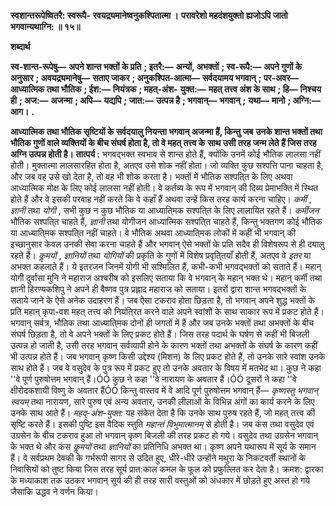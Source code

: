 **स्वशान्तरूपेष्वितरै: स्वरूपै-** **रवयद्र्यमानेष्वनुकश्पितात्मा ।** **परावरेशो महदंशयुक्तो** **ह्यजोऽपि जातो भगवान्यथाग्नि: ॥ १५॥** 

**शब्दार्थ** 

**स्व-शान्त-रूपेषु—** **अपने शान्त भक्तों के प्रति** **; इतरै:—** **अन्यों, अभक्तों** **; स्व-रूपै:—** **अपने गुणों के अनुसार** **; अवयद्र्यमानेषु—** **सताए जाकर** **; अनुकश्पित-आत्मा—** **सर्वदयामय भगवान्** **; पर-अवर—** **आध्यात्मिक तथा भौतिक** **; ईश:—** **नियंत्रक** **; महत्-अंश-** **युक्त:—** **महत् तत्त्व अंश के साथ** **; हि—** **निश्चय ही** **; अज:—** **अजन्मा** **; अपि—** **यद्यपि** **; जात:—** **उत्पन्न है** **; भगवान्—** **भगवान्** **;** **यथा—** **मानो** **; अग्नि:—** **आग।** **.** 

**आध्यात्मिक तथा भौतिक सृष्टियों के सर्वदयालु नियन्ता भगवान् अजन्मा हैं, किन्तु जब** **उनके शान्त भक्तों तथा भौतिक गुणों वाले व्यक्तियों के बीच संघर्ष होता है, तो वे महत् तत्त्व के** **साथ उसी तरह जन्म लेते हैं जिस तरह अग्नि उत्पन्न होती है।** **तात्पर्य :** भगवद्भक्त स्वभाव से शान्त होते हैं, क्योंकि उनमें कोई भौतिक लालसा नहीं होती। मुक्तात्मा लालसारहित होता है, अतएव उसे शोक नहीं होता। जो व्यक्ति कुछ सश्पत्ति पाना चाहता है, और जब वह उसे खो देता है, तो वह भी शोक करता है। भक्तों में भौतिक सश्पति्त के लिए अथवा आध्यात्मिक मोक्ष के लिए कोई लालसा नहीं होती। वे कर्तव्य के रूप में भगवान् की दिव्य प्रेमाभक्ति में स्थित होते हैं और वे इसकी परवाह नहीं करते कि वे कहाँ हैं अथवा उन्हें किस तरह कार्य करना चाहिए। *कर्मी* , *ज्ञानी* तथा *योगी* , सभी कुछ न कुछ भौतिक या आध्याति्मक सश्पति्त के लिए लालायित रहते हैं। *कर्मीजन* भौतिक सश्पति्त चाहते हैं, *ज्ञानी* तथा योगीजन आध्यात्मिक सश्पति्त चाहते हैं, किन्तु भक्तगण कोई भौतिक या आध्याति्मक सश्पति्त नहीं चाहते। वे भौतिक अथवा आध्याति्मक लोकों में कहीं भी भगवान् की इच्छानुसार केवल उनकी सेवा करना चाहते हैं और भगवान् ऐसे भक्तों के प्रति सदैव ही विशेषरूप से ही दयालु रहते हैं। *कॢमयों* , *ज्ञानियों* तथा *योगियों* की प्रकृति के गुणों में विशेष प्रवृति्तयाँ होती हैं, अतएव वे *इतर* या अभक्त कहलाते हैं। ये इतरजन जिनमें योगी भी सश्मिलित हैं, कभी-कभी भगवद्भक्तों को सताते हैं। महान् योगी दुर्वासा मुनि ने महाराज अश्बरीष को इसलिए सताया कि वे भगवान् के महान् भक्त थे। महान् कर्मी तथा ज्ञानी हिरण्यकशिपु ने अपने ही वैष्णव पुत्र प्रह्लाद महाराज को सताया। इतरों द्वारा शान्त भगवद्भक्तों के सताये जाने के ऐसे अनेक उदाहरण हैं। जब ऐसा टकराव होता छिड़ता है, तो भगवान् अपने शुद्ध भक्तों के प्रति महान् कृपा-वश महत् तत्त्व को नियंति्रत करने वाले अपने स्वांशों के साथ साकार रूप में प्रकट होते हैं। भगवान् सर्वत्र, भौतिक तथा आध्याति्मक दोनों ही जगतों में हैं और जब उनके भक्तों तथा अभक्तों के बीच संघर्ष छिड़ता है, तो वे अपने भक्तों के लिए प्रकट होते हैं। जिस तरह पदार्थ के घर्षण से कहीं भी बिजली उत्पन्न हो जाती है, उसी तरह भगवान् सर्वव्यापी होने के कारण भक्तों तथा अभक्तों के संघर्ष के कारण कहीं भी उत्पन्न होते हैं। जब भगवान् कृष्ण किसी उद्देश्य (मिशन) के लिए प्रकट होते हैं, तो उनके सारे स्वांश उनके साथ होते हैं। जब वे वसुदेव के पुत्र रूप में प्रकट हुए तो उनके अवतार के विषय में मतभेद था। कुछ ने कहा ''वे पूर्ण पुरुषोत्तम भगवान् हैं।ÓÓ कुछ ने कहा ''वे नारायण के अवतार हैं।ÓÓ दूसरों ने कहा ''वे क्षीरोदकशायी विष्णु के अवतार हैंÓÓ किन्तु वास्तव में वे आदि पूर्ण पुरुषोत्तम भगवान् हैं— *कृष्णस्तु भगवान् स्वयम्* तथा नारायण, सारे पुरुष एवं अन्य अवतार, उनकी लीलाओं के विभिन्न अंगों का कार्य करने के लिए उनके साथ आते हैं। *महद्-अंश-युक्त:* यह संकेत देता है कि उनके साथ पुरुष रहते हैं, जो महत् तत्त्व की सृष्टि करते हैं। इसकी पुष्टि इस वैदिक स्तुति *महान्तं विभुमात्मानम्* से होती है। जब कंस तथा वसुदेव एवं उग्रसेन के बीच टकराव हुआ तो भगवान् कृष्ण बिजली की तरह प्रकट हो गये। वसुदेव तथा उग्रसेन भगवान् के भक्त थे और कंस *कॢमयों* तथा *ज्ञानियों* का प्रतिनिधि अभक्त था। कृष्ण अपने यथारूप में सूर्य के समान हैं। वे सर्वप्रथम देवकी के गर्भरूपी सागर से उदित हुए, धीरे-धीरे उन्होंने मथुरा के निकटवर्ती स्थानों के निवासियों को तुष्ट किया जिस तरह सूर्य प्रात:काल कमल के फूल को प्रफुल्लित कर देता है। क्रमश: द्वारका के मध्याकाश तक उठकर भगवान् सूर्य की ही तरह सारी वस्तुओं को अंधकार में छोड़ते हुए अस्त हो गये जैसाकि उद्धव ने वर्णन किया।  